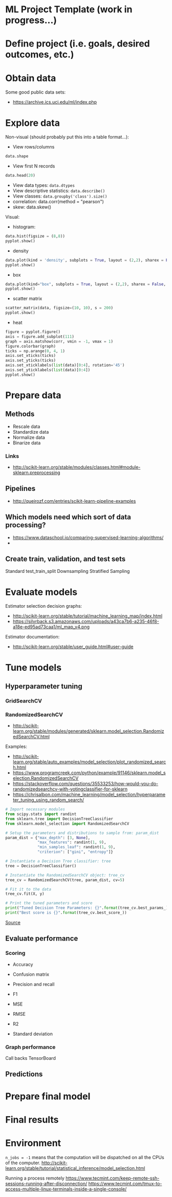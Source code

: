 # ML Project Template (work in progress...)

# Define project (i.e. goals, desired outcomes, etc.)

# Obtain data

Some good public data sets:

* https://archive.ics.uci.edu/ml/index.php

# Explore data

Non-visual (should probably put this into a table format...):
* View rows/columns 
```python
data.shape
```
* View first N records
```python
data.head(20)
```
* View data types:  `data.dtypes`
* View descriptive statistics:  `data.describe()`
* View classes:  `data.groupby('class').size()`
* correlation:  data.corr(method = "pearson")
* skew:  data.skew()


Visual:

* histogram:  
```python
data.hist(figsize = (8,8))
pyplot.show()
```

* density
```python
data.plot(kind = 'density', subplots = True, layout = (2,2), sharex = False, figsize = (8,8))
pyplot.show()
```

* box
```python
data.plot(kind="box", subplots = True, layout = (2,2), sharex = False, sharey = False, figsize = (8,8))
pyplot.show()
```

* scatter matrix
```python
scatter_matrix(data, figsize=(10, 10), s = 200)
pyplot.show()
```

* heat
```python
figure = pyplot.figure()
axis = figure.add_subplot(111)
graph = axis.matshow(corr, vmin = -1, vmax = 1)
figure.colorbar(graph)
ticks = np.arange(0, 4, 1)
axis.set_xticks(ticks)
axis.set_yticks(ticks)
axis.set_xticklabels(list(data)[0:4], rotation='45')
axis.set_yticklabels(list(data)[0:4])
pyplot.show()
``` 

# Prepare data

## Methods
* Rescale data
* Standardize data
* Normalize data
* Binarize data

### Links
* http://scikit-learn.org/stable/modules/classes.html#module-sklearn.preprocessing

## Pipelines

* http://queirozf.com/entries/scikit-learn-pipeline-examples



## Which models need which sort of data processing?
* https://www.dataschool.io/comparing-supervised-learning-algorithms/
* 


## Create train, validation, and test sets

Standard test_train_split
Downsampling
Stratified Sampling 

# Evaluate models

Estimator selection decision graphs:

* http://scikit-learn.org/stable/tutorial/machine_learning_map/index.html
* https://silvrback.s3.amazonaws.com/uploads/a43ca7b6-a235-46f8-a18e-ed95ad73caa1/ml_map_v4.png


Estimator documentation:
* http://scikit-learn.org/stable/user_guide.html#user-guide

# Tune models

## Hyperparameter tuning
### GridSearchCV
### RandomizedSearchCV 
* http://scikit-learn.org/stable/modules/generated/sklearn.model_selection.RandomizedSearchCV.html

Examples:
* http://scikit-learn.org/stable/auto_examples/model_selection/plot_randomized_search.html
* https://www.programcreek.com/python/example/91146/sklearn.model_selection.RandomizedSearchCV
* https://stackoverflow.com/questions/35533253/how-would-you-do-randomizedsearchcv-with-votingclassifier-for-sklearn
* https://chrisalbon.com/machine_learning/model_selection/hyperparameter_tuning_using_random_search/

```python
# Import necessary modules
from scipy.stats import randint
from sklearn.tree import DecisionTreeClassifier
from sklearn.model_selection import RandomizedSearchCV

# Setup the parameters and distributions to sample from: param_dist
param_dist = {"max_depth": [3, None],
              "max_features": randint(1, 9),
              "min_samples_leaf": randint(1, 9),
              "criterion": ["gini", "entropy"]}

# Instantiate a Decision Tree classifier: tree
tree = DecisionTreeClassifier()

# Instantiate the RandomizedSearchCV object: tree_cv
tree_cv = RandomizedSearchCV(tree, param_dist, cv=5)

# Fit it to the data
tree_cv.fit(X, y)

# Print the tuned parameters and score
print("Tuned Decision Tree Parameters: {}".format(tree_cv.best_params_))
print("Best score is {}".format(tree_cv.best_score_))
```
[Source](https://campus.datacamp.com/courses/supervised-learning-with-scikit-learn/fine-tuning-your-model?ex=11#skiponboarding)


## Evaluate performance
### Scoring
* Accuracy
* Confusion matrix
* Precision and recall
* F1

* MSE
* RMSE
* R2

* Standard deviation

### Graph performance

Call backs
TensorBoard

## Predictions

# Prepare final model

# Final results

# Environment
`n_jobs = -1` means that the computation will be dispatched on all the CPUs of the computer.
http://scikit-learn.org/stable/tutorial/statistical_inference/model_selection.html

Running a process remotely
https://www.tecmint.com/keep-remote-ssh-sessions-running-after-disconnection/
https://www.tecmint.com/tmux-to-access-multiple-linux-terminals-inside-a-single-console/


